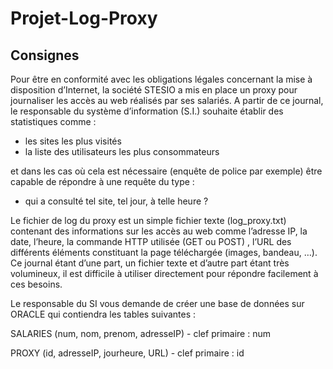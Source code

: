 # Projet-Log-Proxy

## Consignes

Pour être en conformité avec les obligations légales concernant la mise à disposition d’Internet, la société STESIO a mis en place un proxy pour journaliser les accès au web réalisés par ses salariés. A partir de ce journal, le responsable du système d’information (S.I.) souhaite établir des statistiques comme :
- les sites les plus visités
- la liste des utilisateurs les plus consommateurs 

et dans les cas où cela est nécessaire (enquête de police par exemple) être capable de répondre à une requête du type :
-  qui a consulté tel site, tel jour, à telle heure ?

Le fichier de log du proxy est un simple fichier texte (log_proxy.txt) contenant des informations sur les accès au web comme l’adresse IP, la date, l’heure, la commande HTTP utilisée (GET ou POST) , l’URL des différents éléments constituant la page téléchargée (images, bandeau, …). Ce journal étant d’une part, un fichier texte et d’autre part étant très volumineux,  il est difficile à utiliser directement pour répondre facilement à ces besoins.

Le responsable du SI vous demande de créer une base de données sur ORACLE  qui contiendra les tables suivantes :

SALARIES (num, nom, prenom, adresseIP) - clef primaire : num

PROXY (id, adresseIP, jourheure, URL)  - clef primaire : id
